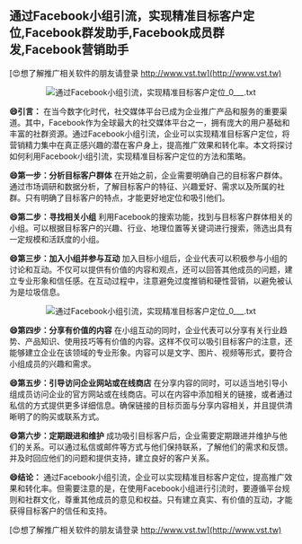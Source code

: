 ## **通过Facebook小组引流，实现精准目标客户定位,Facebook群发助手,Facebook成员群发,Facebook营销助手**

[😍想了解推广相关软件的朋友请登录 http://www.vst.tw](http://www.vst.tw)

 <center><img src="https://vst.tw/MP4/tuiguang/png/8.png" alt="通过Facebook小组引流，实现精准目标客户定位_0___.txt"></center>

**😄引言：**
在当今数字化时代，社交媒体平台已成为企业推广产品和服务的重要渠道。其中，Facebook作为全球最大的社交媒体平台之一，拥有庞大的用户基础和丰富的社群资源。通过Facebook小组引流，企业可以实现精准目标客户定位，将营销精力集中在真正感兴趣的潜在客户身上，提高推广效果和转化率。本文将探讨如何利用Facebook小组引流，实现精准目标客户定位的方法和策略。

**😄第一步：分析目标客户群体**
在开始之前，企业需要明确自己的目标客户群体。通过市场调研和数据分析，了解目标客户的特征、兴趣爱好、需求以及所属的社群。只有明确了目标客户的特点，才能更好地定位和吸引他们。

**😄第二步：寻找相关小组**
利用Facebook的搜索功能，找到与目标客户群体相关的小组。可以根据目标客户的兴趣、行业、地理位置等关键词进行搜索，筛选出具有一定规模和活跃度的小组。

**😄第三步：加入小组并参与互动**
加入目标小组后，企业代表可以积极参与小组的讨论和互动。不仅可以提供有价值的内容和观点，还可以回答其他成员的问题，建立专业形象和信任感。在互动过程中，注意避免过度推销和硬性营销，以避免被认为是垃圾信息。

 <center><img src="https://vst.tw/MP4/tuiguang/png/1.png" alt="通过Facebook小组引流，实现精准目标客户定位_0___.txt"></center>

**😄第四步：分享有价值的内容**
在小组互动的同时，企业代表可以分享有关行业趋势、产品知识、使用技巧等有价值的内容。这样不仅可以吸引目标客户的注意，还能够建立企业在该领域的专业形象。内容可以是文字、图片、视频等形式，要符合小组成员的兴趣和需求。

**😄第五步：引导访问企业网站或在线商店**
在分享内容的同时，可以适当地引导小组成员访问企业的官方网站或在线商店。可以在内容中添加相关的链接，或者通过私信的方式提供更多详细信息。确保链接的目标页面与分享内容相关，并且提供清晰明了的购买或联系方式。

**😄第六步：定期跟进和维护**
成功吸引目标客户后，企业需要定期跟进并维护与他们的关系。可以通过私信或邮件等方式与他们保持联系，了解他们的需求和反馈。并及时回应他们的问题和提供支持，建立良好的客户关系。

**😄结论：**
通过Facebook小组引流，企业可以实现精准目标客户定位，提高推广效果和转化率。但需要注意的是，在使用Facebook小组进行引流时，要遵循平台规则和社群文化，尊重其他成员的意见和权益。只有建立真实、有价值的互动，才能获得目标客户的信任和支持。

[😍想了解推广相关软件的朋友请登录 http://www.vst.tw](http://www.vst.tw)



